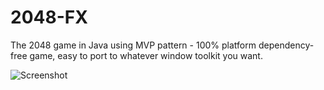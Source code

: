 # 2048-FX
The 2048 game in Java using MVP pattern - 100% platform dependency-free game, easy to port to whatever window toolkit you want.

![Screenshot](http://i.imgur.com/dnJizml.png)
